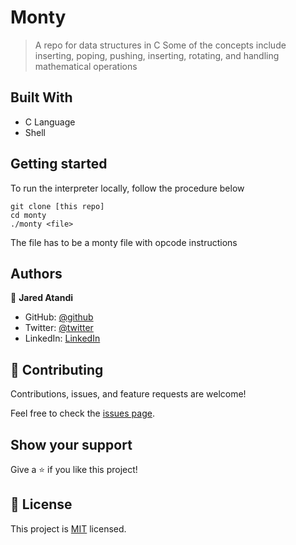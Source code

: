 # Monty

> A repo for data structures in C
> Some of the concepts include inserting, poping, pushing, inserting, rotating, and handling mathematical operations

## Built With

- C Language
- Shell

## Getting started
To run the interpreter locally, follow the procedure below
```
git clone [this repo]
cd monty
./monty <file>
```
The file has to be a monty file with opcode instructions
## Authors

👤 **Jared Atandi**

- GitHub: [@github](https://github.com/jaredatandi)
- Twitter: [@twitter](https://twitter.com/@one_good_man_)
- LinkedIn: [LinkedIn](https://linkedin.com/in/engineerjaredatandi)

## 🤝 Contributing

Contributions, issues, and feature requests are welcome!

Feel free to check the [issues page](../../issues/).

## Show your support

Give a ⭐️ if you like this project!


## 📝 License

This project is [MIT](./LICENSE) licensed.
